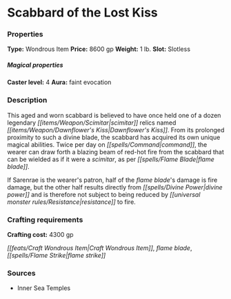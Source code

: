 ﻿---
Title: "Scabbard of the Lost Kiss"
Type: "Wondrous Item"
Price: "8600 gp"
Weight: "1 lb."
Slot: "Slotless"
Caster level: "4"
Aura: "faint evocation"
Description: |
  "This aged and worn scabbard is believed to have once held one of a dozen legendary scimitar relics named _Dawnflower's Kiss_. From its prolonged proximity to such a divine blade, the scabbard has acquired its own unique magical abilities. Twice per day on command, the wearer can draw forth a blazing beam of red-hot fire from the scabbard that can be wielded as if it were a scimitar, as per _flame blade_.
  If Sarenrae is the wearer's patron, half of the _flame blade's_ damage is fire damage, but the other half results directly from divine power and is therefore not subject to being reduced by resistance to fire."
Crafting cost: "4300 gp"
Sources: "['Inner Sea Temples']"
---

# Scabbard of the Lost Kiss

### Properties

**Type:** Wondrous Item **Price:** 8600 gp **Weight:** 1 lb. **Slot:** Slotless

##### Magical properties

**Caster level:** 4 **Aura:** faint evocation

### Description

This aged and worn scabbard is believed to have once held one of a dozen legendary _[[items/Weapon/Scimitar|scimitar]]_ relics named _[[items/Weapon/Dawnflower's Kiss|Dawnflower's Kiss]]_. From its prolonged proximity to such a divine blade, the scabbard has acquired its own unique magical abilities. Twice per day on _[[spells/Command|command]]_, the wearer can draw forth a blazing beam of red-hot fire from the scabbard that can be wielded as if it were a _scimitar_, as per _[[spells/Flame Blade|flame blade]]_.

If Sarenrae is the wearer's patron, half of the _flame blade_'s damage is fire damage, but the other half results directly from _[[spells/Divine Power|divine power]]_ and is therefore not subject to being reduced by _[[universal monster rules/Resistance|resistance]]_ to fire.

### Crafting requirements

**Crafting cost:** 4300 gp

_[[feats/Craft Wondrous Item|Craft Wondrous Item]]_, _flame blade_, _[[spells/Flame Strike|flame strike]]_

### Sources

* Inner Sea Temples